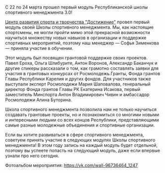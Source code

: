 С 22 по 24 марта прошел первый модуль Республиканской школы спортивного менеджмента 3.0!

[Центр развития спорта и творчества "Достижение"](https://vk.com/10positive) провел первый модуль своей Школы спортивного менеджмента. Мы, как настоящие спортсмены, не могли пройти мимо этой прекрасной возможности научиться множеству новых навыков в организации и поддержке спортивных мероприятий, поэтому наш менеджер — Софья Зименкова — приняла участие в обучении.

Этот модуль был посвящен грантовой поддержке своих проектов. Павел Ероха, Ольга Шлибурите, Антон Воронов, Александр Баканчук и другие спикеры рассказали о том, как грамотно составлять заявки для участия в грантовых конкурсах от Росмолодежь.Гранты, Фонда грантов Главы Республики Карелия и других фондов. Для участников также выступали эксперт Росмолодежи Мария Шаповалова, генеральный директор Фонда грантов Главы РК Екатерина Исакова, первый заместитель Минспорта Антон Владимирович Чивин и амбассадор Росмолодежи Алина Буторина.

Школа спортивного менеджмента позволила нам не только научиться создавать грантовые проекты, но и познакомиться со многими новыми и интересными людьми со всех концов Республики, представляющими самые разные молодежные объединения и спортивные организации.

Если вы хотите развиваться в сфере спортивного менеджмента, советуем принять участие в следующих модулях Школы спортивного менеджмента! В этом году запись на каждый модуль будет отдельной, поэтому вы успеете попасть на следующий модуль, даже если впервые узнали про него сегодня.

Фотоальбом мероприятия: https://vk.com/wall-96736464_1247